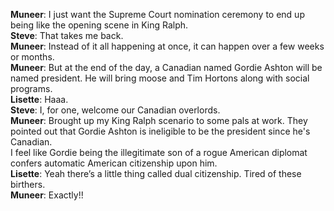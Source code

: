 **Muneer**: I just want the Supreme Court nomination ceremony to end up being like the opening scene in King Ralph.<br>
**Steve**: That takes me back.<br>
**Muneer**: Instead of it all happening at once, it can happen over a few weeks or months.<br>
**Muneer**: But at the end of the day, a Canadian named Gordie Ashton will be named president.  He will bring moose and Tim Hortons along with social programs.<br>
**Lisette**: Haaa.<br>
**Steve**: I, for one, welcome our Canadian overlords.<br>
**Muneer**: Brought up my King Ralph scenario to some pals at work. They pointed out that Gordie Ashton is ineligible to be the president since he's Canadian.<br>
I feel like Gordie being the illegitimate son of a rogue American diplomat confers automatic American citizenship upon him.<br>
**Lisette**: Yeah there’s a little thing called dual citizenship. Tired of these birthers.<br>
**Muneer**: Exactly!!
